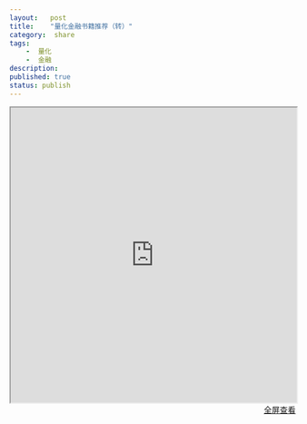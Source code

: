 ```yaml
---
layout:   post
title:    "量化金融书籍推荐（转）"
category:  share
tags:     
    -  量化
    -  金融
description: 
published: true
status: publish
---
```

 
<iframe src="https://www.quantstart.com/articles/quantitative-finance-reading-list" style="width:100%; height:520px;">
</iframe>
 
<p style="margin-top: 0px; text-align:right;">
<a target="_blank" 
href="https://www.quantstart.com/articles/quantitative-finance-reading-list">
  全屏查看
</a>
</p>
